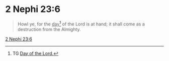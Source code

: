 # 2 Nephi 23:6

> Howl ye, for the <u>day</u>[^a] of the Lord is at hand; it shall come as a destruction from the Almighty.

[2 Nephi 23:6](https://www.churchofjesuschrist.org/study/scriptures/bofm/2-ne/23?lang=eng&id=p6#p6)


[^a]: TG [Day of the Lord.](https://www.churchofjesuschrist.org/study/scriptures/tg/day-of-the-lord?lang=eng)
